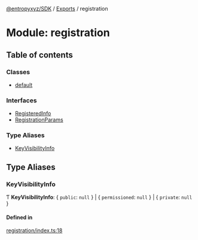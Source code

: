 [@entropyxyz/SDK](../README.md) / [Exports](../modules.md) / registration

# Module: registration

## Table of contents

### Classes

- [default](../classes/registration.default.md)

### Interfaces

- [RegisteredInfo](../interfaces/registration.RegisteredInfo.md)
- [RegistrationParams](../interfaces/registration.RegistrationParams.md)

### Type Aliases

- [KeyVisibilityInfo](registration.md#keyvisibilityinfo)

## Type Aliases

### KeyVisibilityInfo

Ƭ **KeyVisibilityInfo**: \{ `public`: ``null``  } \| \{ `permissioned`: ``null``  } \| \{ `private`: ``null``  }

#### Defined in

[registration/index.ts:18](https://github.com/entropyxyz/SDK/blob/04833ee/src/registration/index.ts#L18)
